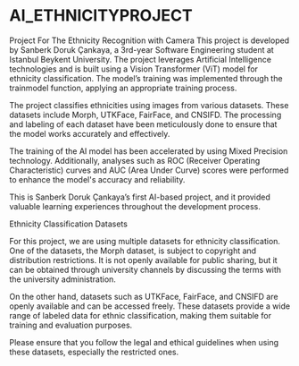 # AI_ETHNICITYPROJECT
Project For The Ethnicity Recognition with Camera
This project is developed by Sanberk Doruk Çankaya, a 3rd-year Software Engineering student at Istanbul Beykent University. The project leverages Artificial Intelligence technologies and is built using a Vision Transformer (ViT) model for ethnicity classification. The model’s training was implemented through the trainmodel function, applying an appropriate training process.

The project classifies ethnicities using images from various datasets. These datasets include Morph, UTKFace, FairFace, and CNSIFD. The processing and labeling of each dataset have been meticulously done to ensure that the model works accurately and effectively.

The training of the AI model has been accelerated by using Mixed Precision technology. Additionally, analyses such as ROC (Receiver Operating Characteristic) curves and AUC (Area Under Curve) scores were performed to enhance the model's accuracy and reliability.

This is Sanberk Doruk Çankaya’s first AI-based project, and it provided valuable learning experiences throughout the development process.

Ethnicity Classification Datasets

For this project, we are using multiple datasets for ethnicity classification. One of the datasets, the Morph dataset, is subject to copyright and distribution restrictions. It is not openly available for public sharing, but it can be obtained through university channels by discussing the terms with the university administration.

On the other hand, datasets such as UTKFace, FairFace, and CNSIFD are openly available and can be accessed freely. These datasets provide a wide range of labeled data for ethnic classification, making them suitable for training and evaluation purposes.

Please ensure that you follow the legal and ethical guidelines when using these datasets, especially the restricted ones.



